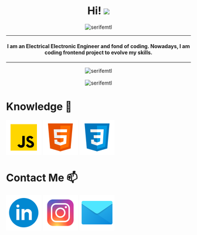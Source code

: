 <h1 align="center">Hi! <img src="https://media.giphy.com/media/hvRJCLFzcasrR4ia7z/giphy.gif" width="35"></h1>
<p align="center"><img src="https://github-readme-streak-stats.herokuapp.com/?user=serifemtl&theme=cobalt" alt="serifemtl"  /></p>
<hr/>
<h4 align="center">I am an Electrical Electronic Engineer and fond of coding. Nowadays, I am coding frontend project to evolve my skills.</h4>
<hr/>
<p align="center"> <img src="https://komarev.com/ghpvc/?username=serifemtl&label=Profile%20views&color=0e75b6&style=plastic" alt="serifemtl" /> </p>

<p align="center"><img align="center" src="https://github-readme-stats.vercel.app/api?username=serifemtl&hide=issues&theme=cobalt&show_icons=true" alt="serifemtl" /></p>

# Knowledge 🧠

![alt text](https://github.com/serifemtl/serifemtl/blob/main/javascript.png?raw=true) ![alt text](https://github.com/serifemtl/serifemtl/blob/main/html5.png?raw=true) ![alt text](https://github.com/serifemtl/serifemtl/blob/main/css3.png?raw=true) 

# Contact Me 📫

[![alt text](https://github.com/serifemtl/serifemtl/blob/main/linkedin.png?raw=true)](https://www.linkedin.com/in/serifemutlu/) [![alt text](https://github.com/serifemtl/serifemtl/blob/main/instagram.png?raw=true)](https://www.instagram.com/serifemutluu_) [![alt text](https://github.com/serifemtl/serifemtl/blob/main/letter.png?raw=true)](mailto:serifemtlu1@gmail.com)
